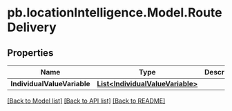 # pb.locationIntelligence.Model.RouteDelivery
## Properties

Name | Type | Description | Notes
------------ | ------------- | ------------- | -------------
**IndividualValueVariable** | [**List&lt;IndividualValueVariable&gt;**](IndividualValueVariable.md) |  | [optional] 

[[Back to Model list]](../README.md#documentation-for-models) [[Back to API list]](../README.md#documentation-for-api-endpoints) [[Back to README]](../README.md)

